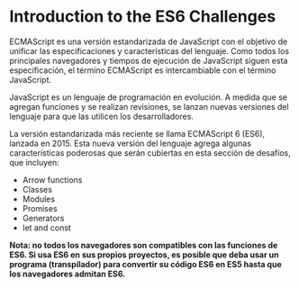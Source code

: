 # Introduction to the ES6 Challenges
ECMAScript es una versión estandarizada de JavaScript con el objetivo de unificar las especificaciones y características del lenguaje. Como todos los principales navegadores y tiempos de ejecución de JavaScript siguen esta especificación, el término ECMAScript es intercambiable con el término JavaScript.

JavaScript es un lenguaje de programación en evolución. A medida que se agregan funciones y se realizan revisiones, se lanzan nuevas versiones del lenguaje para que las utilicen los desarrolladores.

La versión estandarizada más reciente se llama ECMAScript 6 (ES6), lanzada en 2015. Esta nueva versión del lenguaje agrega algunas características poderosas que serán cubiertas en esta sección de desafíos, que incluyen:

- Arrow functions
- Classes
- Modules
- Promises
- Generators
- let and const

**Nota: no todos los navegadores son compatibles con las funciones de ES6. Si usa ES6 en sus propios proyectos, es posible que deba usar un programa (transpilador) para convertir su código ES6 en ES5 hasta que los navegadores admitan ES6.**